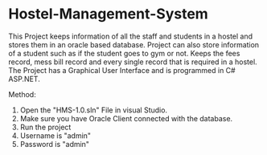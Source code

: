 # Hostel-Management-System
This Project keeps information of all the staff and students in a hostel and stores them in an oracle based database.
Project can also store information of a student such as if the student goes to gym or not.
Keeps the fees record, mess bill record and every single record that is required in a hostel.
The Project has a Graphical User Interface and is programmed in C# ASP.NET.

Method: 
1. Open the "HMS-1.0.sln" File in visual Studio.
2. Make sure you have Oracle Client connected with the database.
3. Run the project
4. Username is "admin"
5. Password is "admin"
